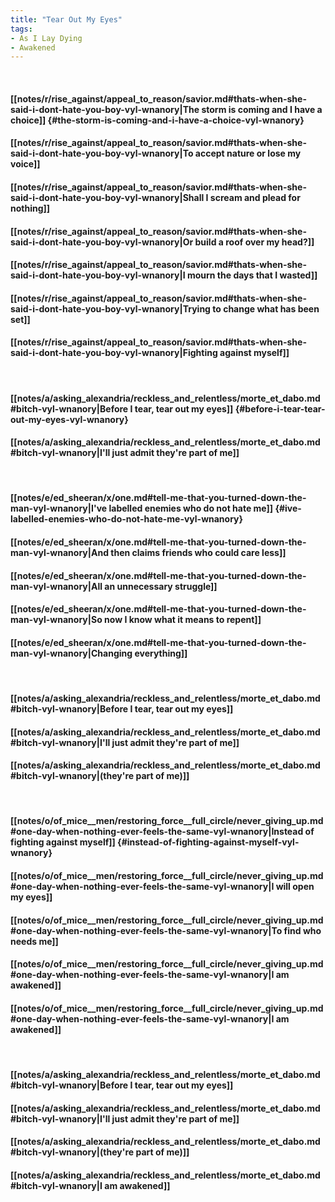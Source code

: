 ```yaml
---
title: "Tear Out My Eyes"
tags:
- As I Lay Dying
- Awakened
---
```

&nbsp;
#### [[notes/r/rise_against/appeal_to_reason/savior.md#thats-when-she-said-i-dont-hate-you-boy-vyl-wnanory|The storm is coming and I have a choice]] {#the-storm-is-coming-and-i-have-a-choice-vyl-wnanory}
#### [[notes/r/rise_against/appeal_to_reason/savior.md#thats-when-she-said-i-dont-hate-you-boy-vyl-wnanory|To accept nature or lose my voice]]
#### [[notes/r/rise_against/appeal_to_reason/savior.md#thats-when-she-said-i-dont-hate-you-boy-vyl-wnanory|Shall I scream and plead for nothing]]
#### [[notes/r/rise_against/appeal_to_reason/savior.md#thats-when-she-said-i-dont-hate-you-boy-vyl-wnanory|Or build a roof over my head?]]
#### [[notes/r/rise_against/appeal_to_reason/savior.md#thats-when-she-said-i-dont-hate-you-boy-vyl-wnanory|I mourn the days that I wasted]]
#### [[notes/r/rise_against/appeal_to_reason/savior.md#thats-when-she-said-i-dont-hate-you-boy-vyl-wnanory|Trying to change what has been set]]
#### [[notes/r/rise_against/appeal_to_reason/savior.md#thats-when-she-said-i-dont-hate-you-boy-vyl-wnanory|Fighting against myself]]
&nbsp;
#### [[notes/a/asking_alexandria/reckless_and_relentless/morte_et_dabo.md#bitch-vyl-wnanory|Before I tear, tear out my eyes]] {#before-i-tear-tear-out-my-eyes-vyl-wnanory}
#### [[notes/a/asking_alexandria/reckless_and_relentless/morte_et_dabo.md#bitch-vyl-wnanory|I'll just admit they're part of me]]
&nbsp;
#### [[notes/e/ed_sheeran/x/one.md#tell-me-that-you-turned-down-the-man-vyl-wnanory|I've labelled enemies who do not hate me]] {#ive-labelled-enemies-who-do-not-hate-me-vyl-wnanory}
#### [[notes/e/ed_sheeran/x/one.md#tell-me-that-you-turned-down-the-man-vyl-wnanory|And then claims friends who could care less]]
#### [[notes/e/ed_sheeran/x/one.md#tell-me-that-you-turned-down-the-man-vyl-wnanory|All an unnecessary struggle]]
#### [[notes/e/ed_sheeran/x/one.md#tell-me-that-you-turned-down-the-man-vyl-wnanory|So now I know what it means to repent]]
#### [[notes/e/ed_sheeran/x/one.md#tell-me-that-you-turned-down-the-man-vyl-wnanory|Changing everything]]
&nbsp;
#### [[notes/a/asking_alexandria/reckless_and_relentless/morte_et_dabo.md#bitch-vyl-wnanory|Before I tear, tear out my eyes]]
#### [[notes/a/asking_alexandria/reckless_and_relentless/morte_et_dabo.md#bitch-vyl-wnanory|I'll just admit they're part of me]]
#### [[notes/a/asking_alexandria/reckless_and_relentless/morte_et_dabo.md#bitch-vyl-wnanory|(they're part of me)]]
&nbsp;
#### [[notes/o/of_mice__men/restoring_force__full_circle/never_giving_up.md#one-day-when-nothing-ever-feels-the-same-vyl-wnanory|Instead of fighting against myself]] {#instead-of-fighting-against-myself-vyl-wnanory}
#### [[notes/o/of_mice__men/restoring_force__full_circle/never_giving_up.md#one-day-when-nothing-ever-feels-the-same-vyl-wnanory|I will open my eyes]]
#### [[notes/o/of_mice__men/restoring_force__full_circle/never_giving_up.md#one-day-when-nothing-ever-feels-the-same-vyl-wnanory|To find who needs me]]
#### [[notes/o/of_mice__men/restoring_force__full_circle/never_giving_up.md#one-day-when-nothing-ever-feels-the-same-vyl-wnanory|I am awakened]]
#### [[notes/o/of_mice__men/restoring_force__full_circle/never_giving_up.md#one-day-when-nothing-ever-feels-the-same-vyl-wnanory|I am awakened]]
&nbsp;
#### [[notes/a/asking_alexandria/reckless_and_relentless/morte_et_dabo.md#bitch-vyl-wnanory|Before I tear, tear out my eyes]]
#### [[notes/a/asking_alexandria/reckless_and_relentless/morte_et_dabo.md#bitch-vyl-wnanory|I'll just admit they're part of me]]
#### [[notes/a/asking_alexandria/reckless_and_relentless/morte_et_dabo.md#bitch-vyl-wnanory|(they're part of me)]]
#### [[notes/a/asking_alexandria/reckless_and_relentless/morte_et_dabo.md#bitch-vyl-wnanory|I am awakened]]
